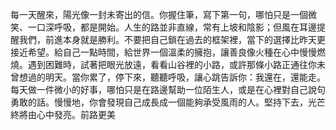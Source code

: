 每一天醒來，陽光像一封未寄出的信。你握住筆，寫下第一句，哪怕只是一個微笑、一口深呼吸，都是開始。人生的路並非直線，常有上坡和陰影；但風在耳邊提醒我們，前進本身就是勝利。不要把自己鎖在過去的框架裡，當下的選擇比昨天更接近希望。給自己一點時間，給世界一個溫柔的擁抱，讓善良像火種在心中慢慢燃燒。遇到困難時，試著把眼光放遠，看看山谷裡的小路，或許那條小路正通往你未曾想過的明天。當你累了，停下來，聽聽呼吸，讓心跳告訴你：我還在，還能走。每天做一件微小的好事，哪怕只是在路邊幫助一位陌生人，或是在心裡對自己說句勇敢的話。慢慢地，你會發現自己成長成一個能夠承受風雨的人。堅持下去，光芒終將由心中發亮。前路更美